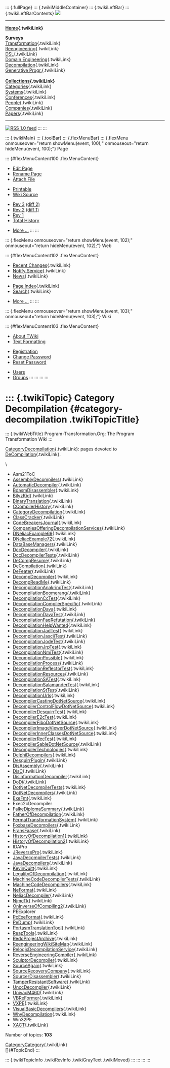::: {.fullPage}
::: {.twikiMiddleContainer}
::: {.twikiLeftBar}
::: {.twikiLeftBarContents}
![](../pub/transformation.gif)

------------------------------------------------------------------------

**[Home](WebHome){.twikiLink}**

**Surveys**\
[Transformation](ProgramTransformation){.twikiLink}\
[Reengineering](ReengineeringWiki){.twikiLink}\
[DSL](DomainSpecificLanguages){.twikiLink}\
[Domain Engineering](DomainEngineering){.twikiLink}\
[Decompilation](DeCompilation){.twikiLink}\
[Generative Progr.](GenerativeProgrammingWiki){.twikiLink}\
\
**[Collections](CategoryCollection){.twikiLink}**\
[Categories](CategoryCategory){.twikiLink}\
[Systems](TransformationSystems){.twikiLink}\
[Conferences](TransformationConferences){.twikiLink}\
[People](TransformationPeople){.twikiLink}\
[Companies](TransformationCompanies){.twikiLink}\
[Papers](CategoryPaper){.twikiLink}

------------------------------------------------------------------------

[![](../pub/rss.gif "RSS 1.0 feed")](WebRss@skin=rss)
:::
:::

::: {.twikiMain}
::: {.toolBar}
::: {.flexMenuBar}
::: {.flexMenu onmouseover="return showMenu(event, 100);" onmouseout="return hideMenu(event, 100);"}
Page

::: {#flexMenuContent100 .flexMenuContent}
-   [Edit
    Page](http://www.program-transformation.org/edit/Transform/CategoryDecompilation?t=1536826298)
-   [Rename
    Page](http://www.program-transformation.org/rename/Transform/CategoryDecompilation)
-   [Attach
    File](http://www.program-transformation.org/attach/Transform/CategoryDecompilation)

<!-- -->

-   [Printable](http://www.program-transformation.org/view/Transform/CategoryDecompilation?skin=print.pattern)
-   [Wiki
    Source](http://www.program-transformation.org/view/Transform/CategoryDecompilation?skin=text&raw=on&contenttype=text/plain)

<!-- -->

-   [Rev
    3](http://www.program-transformation.org/view/Transform/CategoryDecompilation?rev=1.3)
    [(diff 2)](http://www.program-transformation.org/rdiff/Transform/CategoryDecompilation?rev1=1.3&rev2=1.2)
-   [Rev
    2](http://www.program-transformation.org/view/Transform/CategoryDecompilation?rev=1.2)
    [(diff 1)](http://www.program-transformation.org/rdiff/Transform/CategoryDecompilation?rev1=1.2&rev2=1.1)
-   [Rev
    1](http://www.program-transformation.org/view/Transform/CategoryDecompilation?rev=1.1)
-   [Total
    History](http://www.program-transformation.org/rdiff/Transform/CategoryDecompilation)

<!-- -->

-   [More
    \...](http://www.program-transformation.org/oops/Transform/CategoryDecompilation?template=oopsmore&param1=1.3&param2=1.3)
:::
:::

::: {.flexMenu onmouseover="return showMenu(event, 102);" onmouseout="return hideMenu(event, 102);"}
Web

::: {#flexMenuContent102 .flexMenuContent}
-   [Recent Changes](WebChanges){.twikiLink}
-   [Notify Service](WebNotify){.twikiLink}
-   [News](WebNews){.twikiLink}

<!-- -->

-   [Page Index](WebIndex){.twikiLink}
-   [Search](WebSearch){.twikiLink}

<!-- -->

-   [More
    \...](http://www.program-transformation.org/oops/Transform/CategoryDecompilation?template=oopsmore&param1=1.3&param2=1.3)
:::
:::

::: {.flexMenu onmouseover="return showMenu(event, 103);" onmouseout="return hideMenu(event, 103);"}
Wiki

::: {#flexMenuContent103 .flexMenuContent}
-   [About
    TWiki](http://www.program-transformation.org/view/TWiki/WebHome)
-   [Text
    Formatting](http://www.program-transformation.org/view/TWiki/TextFormattingRules)

<!-- -->

-   [Registration](http://www.program-transformation.org/view/TWiki/TWikiRegistration)
-   [Change
    Password](http://www.program-transformation.org/view/TWiki/ChangePassword)
-   [Reset
    Password](http://www.program-transformation.org/view/TWiki/ResetPassword)

<!-- -->

-   [Users](http://www.program-transformation.org/view/Main/TWikiUsers)
-   [Groups](http://www.program-transformation.org/view/Main/TWikiGroups)
:::
:::
:::
:::

::: {.twikiTopic}
Category Decompilation {#category-decompilation .twikiTopicTitle}
======================

::: {.twikiWebTitle}
Program-Transformation.Org: The Program Transformation Wiki
:::

[CategoryDecompilation](CategoryDecompilation){.twikiLink}: pages
devoted to [DeCompilation](DeCompilation){.twikiLink}.

\

-   Asm21ToC
-   [AssemblyDecompilers](AssemblyDecompilers){.twikiLink}
-   [AutomaticDecompiler](AutomaticDecompiler){.twikiLink}
-   [BdasmDisassembler](BdasmDisassembler){.twikiLink}
-   [BilyzKid](BilyzKid){.twikiLink}
-   [BinaryTranslation](BinaryTranslation){.twikiLink}
-   [CCompilerHistory](CCompilerHistory){.twikiLink}
-   [CategoryDecompilation](CategoryDecompilation){.twikiLink}
-   [ClassCracker](ClassCracker){.twikiLink}
-   [CodeBreakersJournal](CodeBreakersJournal){.twikiLink}
-   [CompaniesOfferingDecompilationServices](CompaniesOfferingDecompilationServices){.twikiLink}
-   [DNeliacExample69](DNeliacExample69){.twikiLink}
-   [DNeliacExample72](DNeliacExample72){.twikiLink}
-   [DataBaseManagers](DataBaseManagers){.twikiLink}
-   [DccDecompiler](DccDecompiler){.twikiLink}
-   [DccDecompilerTests](DccDecompilerTests){.twikiLink}
-   [DeCompResume](DeCompResume){.twikiLink}
-   [DeCompilation](DeCompilation){.twikiLink}
-   [DeFeater](DeFeater){.twikiLink}
-   [DecompDecompiler](DecompDecompiler){.twikiLink}
-   [DecompReadMe](DecompReadMe){.twikiLink}
-   [DecompilationAnakrinoTest](DecompilationAnakrinoTest){.twikiLink}
-   [DecompilationBoomerang](DecompilationBoomerang){.twikiLink}
-   [DecompilationCcTest](DecompilationCcTest){.twikiLink}
-   [DecompilationCompilerSpecific](DecompilationCompilerSpecific){.twikiLink}
-   [DecompilationDava](DecompilationDava){.twikiLink}
-   [DecompilationDavaTest](DecompilationDavaTest){.twikiLink}
-   [DecompilationFaqRefutation](DecompilationFaqRefutation){.twikiLink}
-   [DecompilationHelpWanted](DecompilationHelpWanted){.twikiLink}
-   [DecompilationJadTest](DecompilationJadTest){.twikiLink}
-   [DecompilationJasciiTest](DecompilationJasciiTest){.twikiLink}
-   [DecompilationJodeTest](DecompilationJodeTest){.twikiLink}
-   [DecompilationJrpTest](DecompilationJrpTest){.twikiLink}
-   [DecompilationNmiTest](DecompilationNmiTest){.twikiLink}
-   [DecompilationPossible](DecompilationPossible){.twikiLink}
-   [DecompilationProcess](DecompilationProcess){.twikiLink}
-   [DecompilationReflectorTest](DecompilationReflectorTest){.twikiLink}
-   [DecompilationResources](DecompilationResources){.twikiLink}
-   [DecompilationSATest](DecompilationSATest){.twikiLink}
-   [DecompilationSalamanderTest](DecompilationSalamanderTest){.twikiLink}
-   [DecompilationStTest](DecompilationStTest){.twikiLink}
-   [DecompilationUrls](DecompilationUrls){.twikiLink}
-   [DecompilerCastingDotNetSource](DecompilerCastingDotNetSource){.twikiLink}
-   [DecompilerControlFlowDotNetSource](DecompilerControlFlowDotNetSource){.twikiLink}
-   [DecompilerDesquirrTest](DecompilerDesquirrTest){.twikiLink}
-   [DecompilerE2cTest](DecompilerE2cTest){.twikiLink}
-   [DecompilerFiboDotNetSource](DecompilerFiboDotNetSource){.twikiLink}
-   [DecompilerImageViewerDotNetSource](DecompilerImageViewerDotNetSource){.twikiLink}
-   [DecompilerInnerClassesDotNetSource](DecompilerInnerClassesDotNetSource){.twikiLink}
-   [DecompilerRecTest](DecompilerRecTest){.twikiLink}
-   [DecompilerSableDotNetSource](DecompilerSableDotNetSource){.twikiLink}
-   [DecompilerTechnologies](DecompilerTechnologies){.twikiLink}
-   [DelphiDecompilers](DelphiDecompilers){.twikiLink}
-   [DesquirrPlugin](DesquirrPlugin){.twikiLink}
-   [DisAssembly](DisAssembly){.twikiLink}
-   [DisC](DisC){.twikiLink}
-   [DisinformationDecompiler](DisinformationDecompiler){.twikiLink}
-   [DoDi](DoDi){.twikiLink}
-   [DotNetDecompilerTests](DotNetDecompilerTests){.twikiLink}
-   [DotNetDecompilers](DotNetDecompilers){.twikiLink}
-   [ExeFmt](ExeFmt){.twikiLink}
-   Exec2cDecompiler
-   [FalkeDiplomaSummary](FalkeDiplomaSummary){.twikiLink}
-   [FatherOfDecompilation](FatherOfDecompilation){.twikiLink}
-   [FermatTransformationSystem](FermatTransformationSystem){.twikiLink}
-   [FoxbaseDecompilers](FoxbaseDecompilers){.twikiLink}
-   [FransFaase](FransFaase){.twikiLink}
-   [HistoryOfDecompilation1](HistoryOfDecompilation1){.twikiLink}
-   [HistoryOfDecompilation2](HistoryOfDecompilation2){.twikiLink}
-   IDAPro
-   [JReversePro](JReversePro){.twikiLink}
-   [JavaDecompilerTests](JavaDecompilerTests){.twikiLink}
-   [JavaDecompilers](JavaDecompilers){.twikiLink}
-   [KevinQuitt](KevinQuitt){.twikiLink}
-   [LegalityOfDecompilation](LegalityOfDecompilation){.twikiLink}
-   [MachineCodeDecompilerTests](MachineCodeDecompilerTests){.twikiLink}
-   [MachineCodeDecompilers](MachineCodeDecompilers){.twikiLink}
-   [NeFormat](NeFormat){.twikiLink}
-   [NeliacDecompiler](NeliacDecompiler){.twikiLink}
-   [NjmcTk](NjmcTk){.twikiLink}
-   [OnInverseOfCompiling2](OnInverseOfCompiling2){.twikiLink}
-   PEExplorer
-   [PcExeFormat](PcExeFormat){.twikiLink}
-   [PeDump](PeDump){.twikiLink}
-   [PortasmTranslationTool](PortasmTranslationTool){.twikiLink}
-   [ReapTools](ReapTools){.twikiLink}
-   [RedoProjectArchive](RedoProjectArchive){.twikiLink}
-   [ReengineeringWikiSiteMap](ReengineeringWikiSiteMap){.twikiLink}
-   [RelogixDecompilationService](RelogixDecompilationService){.twikiLink}
-   [ReverseEngineeringCompiler](ReverseEngineeringCompiler){.twikiLink}
-   [SculptorDecompiler](SculptorDecompiler){.twikiLink}
-   [SourceAgain](SourceAgain){.twikiLink}
-   [SourceRecoveryCompany](SourceRecoveryCompany){.twikiLink}
-   [SourcerDisassembler](SourcerDisassembler){.twikiLink}
-   [TamperResistantSoftware](TamperResistantSoftware){.twikiLink}
-   [UnccDecompiler](UnccDecompiler){.twikiLink}
-   [UnivacM460](UnivacM460){.twikiLink}
-   [VBReFormer](VBReFormer){.twikiLink}
-   [VXPE](VXPE){.twikiLink}
-   [VisualBasicDecompilers](VisualBasicDecompilers){.twikiLink}
-   [WhyDecompilation](WhyDecompilation){.twikiLink}
-   Win32PE
-   [XACT](XACT){.twikiLink}

Number of topics: **103**

[CategoryCategory](CategoryCategory){.twikiLink}\
[]{#TopicEnd}
:::

::: {.twikiTopicInfo .twikiRevInfo .twikiGrayText .twikiMoved}
:::
:::
:::
:::
